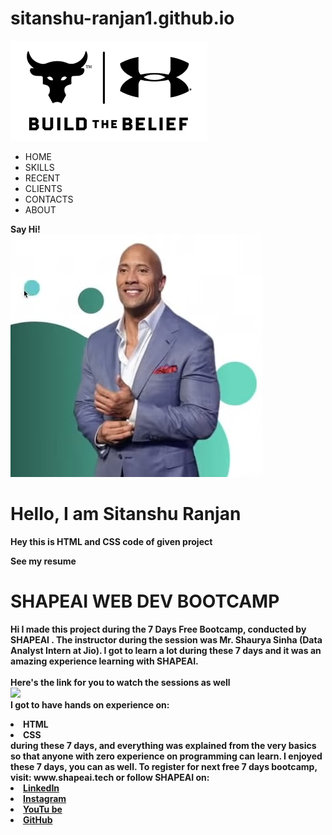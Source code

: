 # sitanshu-ranjan1.github.io
<html>
<head>
<meta charset="utf-8">
<title>project of bootcamp</title>
<link href="style.css" rel="stylesheet"type="text/css">
</head>
<body>
<div id="main">
<nav>
<a herf="#" class="logo">
<img src="logo.png" alt=" The logo of project the Rock ">
</a>

<span class="menu-space"></span>
<ul class="menu">
<li><a herf="#">HOME</a></li>
<li><a herf="#">SKILLS</a></li>
<li><a herf="#">RECENT</a></li>
<li><a herf="#">CLIENTS</a></li>
<li><a herf="#">CONTACTS</a></li>
<li><a herf="#">ABOUT</a></li>
</ul>
<a herf="#" class="hey"><strong>Say Hi!</a>
</nav> 
</div>
<div class="content">
<div class="image">
<img src="Untitled design-4.png" alt="Rock">
</div>
<div class="main-text">
<h1>Hello, I am Sitanshu Ranjan</h1>
<p> Hey this is HTML and CSS code of given project </p>
<a herf="#" class="resume-btn"> See my resume</a>
</div>
</div>
</body>


# SHAPEAI WEB DEV BOOTCAMP
Hi I made this project during the 7 Days Free Bootcamp, conducted by <b> SHAPEAI
</b>.
The instructor during the session was Mr. Shaurya Sinha (Data Analyst Intern at Jio). I got to
learn a lot during these 7 days and it was an amazing experience learning with SHAPEAI.
<br><br>Here's the link for you to watch the sessions as well<br>
<a href="https://youtube.com/playlist?list=PL7zl8TDRnbun7K0fECtSMCI2hOCgLBy9a"> <img src="https://github.com/ShapeAI/PYTHON-AND-DATA-ANALYTICS/blob/main/WebD%20poster.png"> </a>
<br>I got to have hands on experience on:
<li>HTML
<li>CSS
<br>during these 7 days, and everything was explained from the very basics so that
anyone with zero experience on programming can learn.
I enjoyed these 7 days, you can as well. To register for next free 7 days bootcamp, visit:
www.shapeai.tech
or follow SHAPEAI on:
<li><a href=
"https://in.linkedin.com/company/shapeai">LinkedIn</a>
<li><a href=
"https://www.instagram.com/shape.ai/?hl=en">Instagram</a>
<li><a
href=
"https://www.youtube.com/channel/UCTUvDLTW9meuDXWcbmISPdA">YouTu
be</a>
<li><a href=
"https://github.com/shapeai">GitHub</a>
</html>
